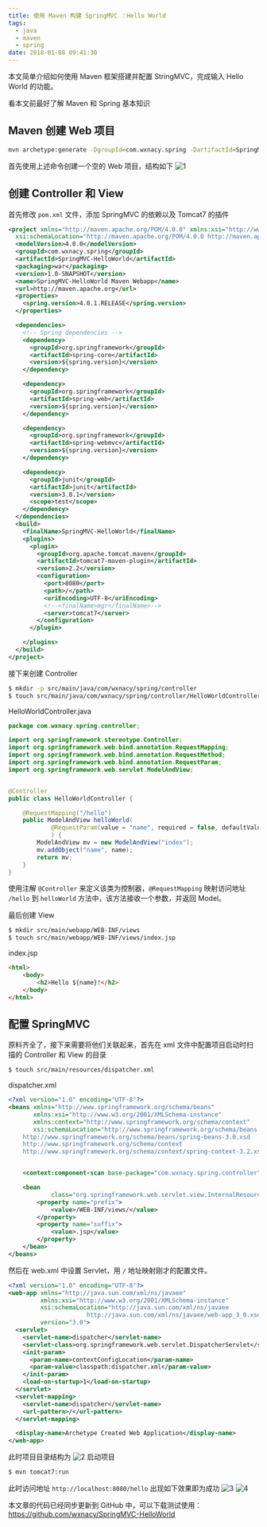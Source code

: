 ```yaml
---
title: 使用 Maven 构建 SpringMVC ：Hello World
tags:
  - java
  - maven
  - spring
date: 2018-01-08 09:41:30
---
```



本文简单介绍如何使用 Maven 框架搭建并配置 StringMVC，完成输入 Hello World 的功能。
<!-- more --><!-- toc -->
看本文前最好了解 Maven 和 Spring 基本知识
## Maven 创建 Web 项目
```bash
mvn archetype:generate -DgroupId=com.wxnacy.spring -DartifactId=SpringMVC-HelloWorld -DarchetypeArtifactId=maven-archetype-webapp -DinteractiveMode=false
```
首先使用上述命令创建一个空的 Web 项目，结构如下
![1](/images/springhw1.png)
## 创建 Controller 和 View
首先修改 `pom.xml` 文件，添加 SpringMVC 的依赖以及 Tomcat7 的插件
```xml
<project xmlns="http://maven.apache.org/POM/4.0.0" xmlns:xsi="http://www.w3.org/2001/XMLSchema-instance"
  xsi:schemaLocation="http://maven.apache.org/POM/4.0.0 http://maven.apache.org/maven-v4_0_0.xsd">
  <modelVersion>4.0.0</modelVersion>
  <groupId>com.wxnacy.spring</groupId>
  <artifactId>SpringMVC-HelloWorld</artifactId>
  <packaging>war</packaging>
  <version>1.0-SNAPSHOT</version>
  <name>SpringMVC-HelloWorld Maven Webapp</name>
  <url>http://maven.apache.org</url>
  <properties>
    <spring.version>4.0.1.RELEASE</spring.version>
  </properties>

  <dependencies>
    <!-- Spring dependencies -->
    <dependency>
      <groupId>org.springframework</groupId>
      <artifactId>spring-core</artifactId>
      <version>${spring.version}</version>
    </dependency>

    <dependency>
      <groupId>org.springframework</groupId>
      <artifactId>spring-web</artifactId>
      <version>${spring.version}</version>
    </dependency>

    <dependency>
      <groupId>org.springframework</groupId>
      <artifactId>spring-webmvc</artifactId>
      <version>${spring.version}</version>
    </dependency>

    <dependency>
      <groupId>junit</groupId>
      <artifactId>junit</artifactId>
      <version>3.8.1</version>
      <scope>test</scope>
    </dependency>
  </dependencies>
  <build>
    <finalName>SpringMVC-HelloWorld</finalName>
    <plugins>
      <plugin>
        <groupId>org.apache.tomcat.maven</groupId>
        <artifactId>tomcat7-maven-plugin</artifactId>
        <version>2.2</version>
        <configuration>
          <port>8080</port>
          <path>/</path>
          <uriEncoding>UTF-8</uriEncoding>
          <!--<finalName>mgr</finalName>-->
          <server>tomcat7</server>
        </configuration>
      </plugin>

    </plugins>
  </build>
</project>
```
接下来创建 Controller
```bash
$ mkdir -p src/main/java/com/wxnacy/spring/controller
$ touch src/main/java/com/wxnacy/spring/controller/HelloWorldController.java
```
HelloWorldController.java
```java
package com.wxnacy.spring.controller;

import org.springframework.stereotype.Controller;
import org.springframework.web.bind.annotation.RequestMapping;
import org.springframework.web.bind.annotation.RequestMethod;
import org.springframework.web.bind.annotation.RequestParam;
import org.springframework.web.servlet.ModelAndView;


@Controller
public class HelloWorldController {

    @RequestMapping("/hello")
    public ModelAndView helloWorld(
            @RequestParam(value = "name", required = false, defaultValue = "World") String name
            ) {
        ModelAndView mv = new ModelAndView("index");
        mv.addObject("name", name);
        return mv;
    }
}
```
使用注解 `@Controller` 来定义该类为控制器，`@RequestMapping` 映射访问地址 `/hello` 到 `helloWorld` 方法中，该方法接收一个参数，并返回 Model。

最后创建 View
```bash
$ mkdir src/main/webapp/WEB-INF/views
$ touch src/main/webapp/WEB-INF/views/index.jsp
```
index.jsp
```html
<html>
    <body>
        <h2>Hello ${name}!</h2>
    </body>
</html>
```
## 配置 SpringMVC
原料齐全了，接下来需要将他们关联起来，首先在 xml 文件中配置项目启动时扫描的 Controller 和 View 的目录
```bash
$ touch src/main/resources/dispatcher.xml
```
dispatcher.xml
```xml
<?xml version="1.0" encoding="UTF-8"?>
<beans xmlns="http://www.springframework.org/schema/beans"
       xmlns:xsi="http://www.w3.org/2001/XMLSchema-instance"
       xmlns:context="http://www.springframework.org/schema/context"
       xsi:schemaLocation="http://www.springframework.org/schema/beans
    http://www.springframework.org/schema/beans/spring-beans-3.0.xsd
    http://www.springframework.org/schema/context
    http://www.springframework.org/schema/context/spring-context-3.2.xsd">


    <context:component-scan base-package="com.wxnacy.spring.controller"/>

    <bean
            class="org.springframework.web.servlet.view.InternalResourceViewResolver">
        <property name="prefix">
            <value>/WEB-INF/views/</value>
        </property>
        <property name="suffix">
            <value>.jsp</value>
        </property>
    </bean>
</beans>
```
然后在 web.xml 中设置 Servlet，用 `/` 地址映射刚才的配置文件。
```xml
<?xml version="1.0" encoding="UTF-8"?>
<web-app xmlns="http://java.sun.com/xml/ns/javaee"
         xmlns:xsi="http://www.w3.org/2001/XMLSchema-instance"
         xsi:schemaLocation="http://java.sun.com/xml/ns/javaee
                      http://java.sun.com/xml/ns/javaee/web-app_3_0.xsd"
         version="3.0">
  <servlet>
    <servlet-name>dispatcher</servlet-name>
    <servlet-class>org.springframework.web.servlet.DispatcherServlet</servlet-class>
    <init-param>
      <param-name>contextConfigLocation</param-name>
      <param-value>classpath:dispatcher.xml</param-value>
    </init-param>
    <load-on-startup>1</load-on-startup>
  </servlet>
  <servlet-mapping>
    <servlet-name>dispatcher</servlet-name>
    <url-pattern>/</url-pattern>
  </servlet-mapping>

  <display-name>Archetype Created Web Application</display-name>
</web-app>
```
此时项目目录结构为
![2](/images/springhw2.png)
启动项目
```bash
$ mvn tomcat7:run
```
此时访问地址 `http://localhost:8080/hello` 出现如下效果即为成功
![3](/images/springhw3.png)
![4](/images/springhw4.png)

本文章的代码已经同步更新到 GitHub 中，可以下载测试使用：https://github.com/wxnacy/SpringMVC-HelloWorld
